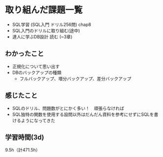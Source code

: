 # 取り組んだ課題一覧
- SQL学習 (SQL入門 ドリル256問) chap8
- SQL入門のドリルに取り組む(途中)
- 達人に学ぶDB設計 読む (~3章)

## わかったこと
- 正規化について思い出す
- DBのバックアップの種類
  - フルバックアップ、増分バックアップ、差分バックアップ

## 感じたこと
- SQLのドリル、問題数がとにかく多い！　頑張らなければ
- SQL独特の関数を使用する設問以外はだんだん資料を参考にせずにSQLを書けるようになってきた
  
## 学習時間(3d)
9.5h（計471.5h）
